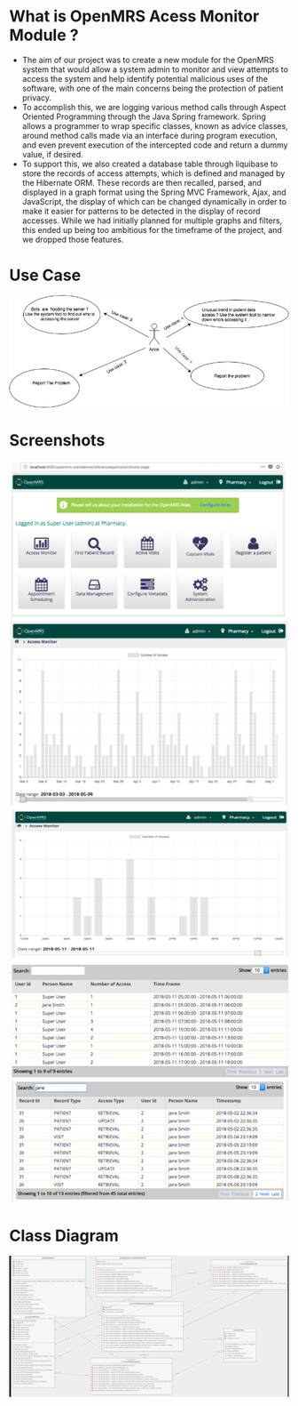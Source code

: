 # What is OpenMRS Acess Monitor Module ? 
- The aim of our project was to create a new module for the OpenMRS system that would allow a system admin to monitor and view attempts to access the system and help identify potential malicious uses of the software, with one of the main concerns being the protection of patient privacy.
- To accomplish this, we are logging various method calls through Aspect Oriented Programming through the Java Spring framework. Spring allows a programmer to wrap specific classes, known as advice classes, around method calls made via an interface during program execution, and even prevent execution of the intercepted code and return a dummy value, if desired.
- To support this, we also created a database table through liquibase to store the records of access attempts, which is defined and managed by the Hibernate ORM. These records are then recalled, parsed, and displayed in a graph format using the Spring MVC Framework, Ajax, and JavaScript, the display of which can be changed dynamically in order to make it easier for patterns to be detected in the display of record accesses. While we had initially planned for multiple graphs and filters, this ended up being too ambitious for the timeframe of the project, and we dropped those features.

# Use Case 
![Use Case](https://github.com/DreamTeam668-868-team-project/Openmrs-group-a/blob/master/Screenshots/6.png)

# Screenshots 
<div style={{display: flex; flex-direction: row}}>
  <img src="Screenshots/1.png" width="570" />
  <img src="Screenshots/2.png" width="570" />
  <img src="Screenshots/3.png" width="570" />
</div>

<div style={{display: flex; flex-direction: row}}>
  <img src="Screenshots/4.png" width="570"  />
  <img src="Screenshots/5.png" width="570" />
</div>


# Class Diagram 


![class diagram](https://github.com/DreamTeam668-868-team-project/Openmrs-group-a/blob/master/fullM.png)
